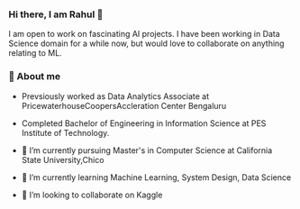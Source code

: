 ### Hi there, I am Rahul 👋
I am open to work on fascinating AI projects. I have been working in Data Science domain for a while now, but would love to collaborate on anything relating to ML.

### 🦸‍ About me 
- Prevsiously worked as Data Analytics Associate at PricewaterhouseCoopersAccleration Center Bengaluru <br>
- Completed Bachelor of Engineering in Information Science at PES Institute of Technology.
  
- 🔭 I’m currently pursuing Master's in Computer Science at California State University,Chico
- 🌱 I’m currently learning Machine Learning, System Design, Data Science 
- 👯 I’m looking to collaborate on Kaggle
<!--
**rahulbijoor/rahulbijoor** is a ✨ _special_ ✨ repository because its `README.md` (this file) appears on your GitHub profile.

Here are some ideas to get you started:

- 🔭 I’m currently working on ...
- 🌱 I’m currently learning ...
- 👯 I’m looking to collaborate on ...
- 🤔 I’m looking for help with ...
- 💬 Ask me about ...
- 📫 How to reach me: ...
- 😄 Pronouns: ...
- ⚡ Fun fact: ...
-->
